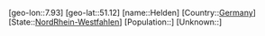 ﻿---
location: [51.12,7.93]
type: City
tags:
- geo/City


SpocWebEntityId: 30866
isDeleted: false
confidential: public

---
[geo-lon::7.93]
[geo-lat::51.12]
[name::Helden]
[Country::[Germany](geo/Continent/Europe/Germany.md)]
[State::[NordRhein-Westfahlen](NordRhein-Westfahlen)]
[Population::]
[Unknown::]

